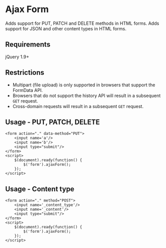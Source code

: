 # Ajax Form

Adds support for PUT, PATCH and DELETE methods in HTML forms.
Adds support for JSON and other content types in HTML forms.

## Requirements

jQuery 1.9+

## Restrictions

* Multipart (file upload) is only supported in browsers that support the FormData API.
* Browsers that do not support the history API will result in a subsequent `GET` request.
* Cross-domain requests will result in a subsequent `GET` request.

## Usage - PUT, PATCH, DELETE

    <form action="." data-method="PUT">
        <input name='a'/>
        <input name='b'/>
        <input type="submit"/>
    </form>
    <script>
        $(document).ready(function() {
            $('form').ajaxForm();
        });
    </script>

## Usage - Content type

    <form action="." method="POST">
        <input name='_content_type'/>
        <input name='_content'/>
        <input type="submit"/>
    </form>
    <script>
        $(document).ready(function() {
            $('form').ajaxForm();
        });
    </script>
